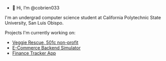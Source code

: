 - 👋 Hi, I’m @cobrien033

I'm an undergrad computer science student at California Polytechnic State University, San Luis Obispo. <br>

Projects I'm currently working on: 
- [Veggie Rescue, 501c non-profit](https://github.com/hack4impact-calpoly/veggie-rescue) <br>
- [E-Commerce Backend Simulator](https://github.com/connorpobrien/connors-potions) <br>
- [Finance Tracker App](https://github.com/arnenoori/reciepts-webapp/tree/main) <br>

